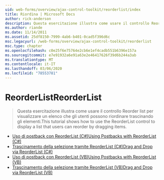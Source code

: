 ```yaml
---
uid: web-forms/overview/ajax-control-toolkit/reorderlist/index
title: Riordina | Microsoft Docs
author: rick-anderson
description: Questa esercitazione illustra come usare il controllo Reorder list per visualizzare un elenco che gli utenti possono riordinare trascinando gli elementi.
ms.author: riande
ms.date: 11/14/2011
ms.assetid: 25df8150-7999-4ab6-b401-0cad5f396d6c
msc.legacyurl: /web-forms/overview/ajax-control-toolkit/reorderlist
msc.type: chapter
ms.openlocfilehash: c0e25f6e75764e2cb6e1ef4cadb551b6396e157a
ms.sourcegitcommit: e7e91932a6e91a63e2e46417626f39d6b244a3ab
ms.translationtype: MT
ms.contentlocale: it-IT
ms.lasthandoff: 03/06/2020
ms.locfileid: "78553781"
---
```

# <a name="reorderlist"></a><span data-ttu-id="f0b8d-103">ReorderList</span><span class="sxs-lookup"><span data-stu-id="f0b8d-103">ReorderList</span></span>

> <span data-ttu-id="f0b8d-104">Questa esercitazione illustra come usare il controllo Reorder list per visualizzare un elenco che gli utenti possono riordinare trascinando gli elementi.</span><span class="sxs-lookup"><span data-stu-id="f0b8d-104">This tutorial shows how to use the ReorderList control to display a list that users can reorder by dragging items.</span></span>

- [<span data-ttu-id="f0b8d-105">Uso di postback con ReorderList (C#)</span><span class="sxs-lookup"><span data-stu-id="f0b8d-105">Using Postbacks with ReorderList (C#)</span></span>](using-postbacks-with-reorderlist-cs.md)
- [<span data-ttu-id="f0b8d-106">Trascinamento della selezione tramite ReorderList (C#)</span><span class="sxs-lookup"><span data-stu-id="f0b8d-106">Drag and Drop via ReorderList (C#)</span></span>](drag-and-drop-via-reorderlist-cs.md)
- [<span data-ttu-id="f0b8d-107">Uso di postback con ReorderList (VB)</span><span class="sxs-lookup"><span data-stu-id="f0b8d-107">Using Postbacks with ReorderList (VB)</span></span>](using-postbacks-with-reorderlist-vb.md)
- [<span data-ttu-id="f0b8d-108">Trascinamento della selezione tramite ReorderList (VB)</span><span class="sxs-lookup"><span data-stu-id="f0b8d-108">Drag and Drop via ReorderList (VB)</span></span>](drag-and-drop-via-reorderlist-vb.md)
